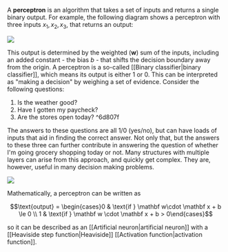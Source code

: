 A **perceptron** is an algorithm that takes a set of inputs and returns a single binary output. For example, the following diagram shows a perceptron with three inputs $x_1, x_2, x_3$, that returns an output:

![](https://www.startpage.com/av/proxy-image?piurl=https%3A%2F%2Fwww.allaboutcircuits.com%2Fuploads%2Farticles%2Fhow-to-perform-classification-using-a-neural-network-a-simple-perceptron-example_rk_aac_image2.jpg&sp=1613904738T51951699155ce66d63d95336f8ae5b51553b7867206ddb4f585710ced69eace8)

This output is determined by the weighted ($\mathbf w$) sum of the inputs, including an added constant - the bias $b$ - that shifts the decision boundary away from the origin. A perceptron is a so-called [[Binary classifier|binary classifier]], which means its output is either $1$ or $0$. This can be interpreted as "making a decision" by weighing a set of evidence. Consider the following questions:

1. Is the weather good?
2. Have I gotten my paycheck?
3. Are the stores open today? ^6d807f

The answers to these questions are all $1/0$ (yes/no), but can have loads of inputs that aid in finding the correct answer. Not only that, but the answers to these three can further contribute in answering the question of whether I'm going grocery shopping today or not. Many structures with multiple layers can arise from this approach, and quickly get complex. They are, however, useful in many decision making problems.

![](https://www.startpage.com/av/proxy-image?piurl=https%3A%2F%2Fmissinglink.ai%2Fwp-content%2Fuploads%2F2018%2F11%2Fmultilayer-perceptron.png&sp=1613904710T74d642d21844611d6139087439fd63c645a9309f2e7fed278c003c46e4223ea6)

Mathematically, a perceptron can be written as

$$\text{output} = \begin{cases}0 & \text{if } \mathbf w\cdot \mathbf x + b \le 0 \\ 1 & \text{if } \mathbf w \cdot \mathbf x + b > 0\end{cases}$$

so it can be described as an [[Artificial neuron|artificial neuron]] with a [[Heaviside step function|Heaviside]] [[Activation function|activation function]].